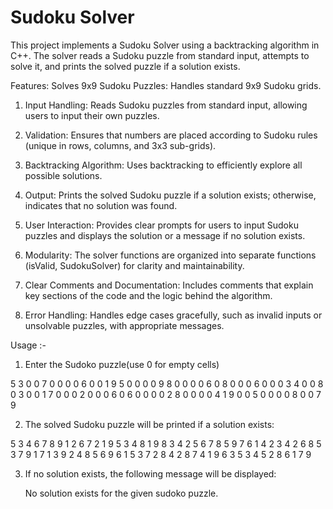 # Sudoku Solver
This project implements a Sudoku Solver using a backtracking algorithm in C++. The solver reads a Sudoku puzzle from standard input, attempts to solve it, and prints the solved puzzle if a solution exists.


Features:
Solves 9x9 Sudoku Puzzles: Handles standard 9x9 Sudoku grids.

1. Input Handling: Reads Sudoku puzzles from standard input, allowing users to input their own puzzles.

2. Validation: Ensures that numbers are placed according to Sudoku rules (unique in rows, columns, and 3x3 sub-grids).

3. Backtracking Algorithm: Uses backtracking to efficiently explore all possible solutions.

4. Output: Prints the solved Sudoku puzzle if a solution exists; otherwise, indicates that no solution was found.

5. User Interaction: Provides clear prompts for users to input Sudoku puzzles and displays the solution or a message if no solution exists.

6. Modularity: The solver functions are organized into separate functions (isValid, SudokuSolver) for clarity and maintainability.

7. Clear Comments and Documentation: Includes comments that explain key sections of the code and the logic behind the algorithm.

8. Error Handling: Handles edge cases gracefully, such as invalid inputs or unsolvable puzzles, with appropriate messages.

Usage :-

1. Enter the Sudoko puzzle(use 0 for empty cells)

5 3 0 0 7 0 0 0 0
6 0 0 1 9 5 0 0 0
0 9 8 0 0 0 0 6 0
8 0 0 0 6 0 0 0 3
4 0 0 8 0 3 0 0 1
7 0 0 0 2 0 0 0 6
0 6 0 0 0 0 2 8 0
0 0 0 4 1 9 0 0 5
0 0 0 0 8 0 0 7 9

2. The solved Sudoku puzzle will be printed if a solution exists:

5 3 4 6 7 8 9 1 2
6 7 2 1 9 5 3 4 8
1 9 8 3 4 2 5 6 7
8 5 9 7 6 1 4 2 3
4 2 6 8 5 3 7 9 1
7 1 3 9 2 4 8 5 6
9 6 1 5 3 7 2 8 4
2 8 7 4 1 9 6 3 5
3 4 5 2 8 6 1 7 9

3. If no solution exists, the following message will be displayed:

   No solution exists for the given sudoko puzzle.


   
   
